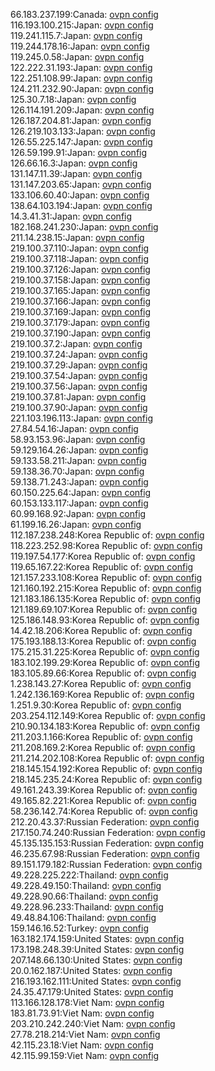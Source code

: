 66.183.237.199:Canada: [ovpn config](vpn/66_183_237_199.ovpn)  
116.193.100.215:Japan: [ovpn config](vpn/116_193_100_215.ovpn)  
119.241.115.7:Japan: [ovpn config](vpn/119_241_115_7.ovpn)  
119.244.178.16:Japan: [ovpn config](vpn/119_244_178_16.ovpn)  
119.245.0.58:Japan: [ovpn config](vpn/119_245_0_58.ovpn)  
122.222.31.193:Japan: [ovpn config](vpn/122_222_31_193.ovpn)  
122.251.108.99:Japan: [ovpn config](vpn/122_251_108_99.ovpn)  
124.211.232.90:Japan: [ovpn config](vpn/124_211_232_90.ovpn)  
125.30.7.18:Japan: [ovpn config](vpn/125_30_7_18.ovpn)  
126.114.191.209:Japan: [ovpn config](vpn/126_114_191_209.ovpn)  
126.187.204.81:Japan: [ovpn config](vpn/126_187_204_81.ovpn)  
126.219.103.133:Japan: [ovpn config](vpn/126_219_103_133.ovpn)  
126.55.225.147:Japan: [ovpn config](vpn/126_55_225_147.ovpn)  
126.59.199.91:Japan: [ovpn config](vpn/126_59_199_91.ovpn)  
126.66.16.3:Japan: [ovpn config](vpn/126_66_16_3.ovpn)  
131.147.11.39:Japan: [ovpn config](vpn/131_147_11_39.ovpn)  
131.147.203.65:Japan: [ovpn config](vpn/131_147_203_65.ovpn)  
133.106.60.40:Japan: [ovpn config](vpn/133_106_60_40.ovpn)  
138.64.103.194:Japan: [ovpn config](vpn/138_64_103_194.ovpn)  
14.3.41.31:Japan: [ovpn config](vpn/14_3_41_31.ovpn)  
182.168.241.230:Japan: [ovpn config](vpn/182_168_241_230.ovpn)  
211.14.238.15:Japan: [ovpn config](vpn/211_14_238_15.ovpn)  
219.100.37.110:Japan: [ovpn config](vpn/219_100_37_110.ovpn)  
219.100.37.118:Japan: [ovpn config](vpn/219_100_37_118.ovpn)  
219.100.37.126:Japan: [ovpn config](vpn/219_100_37_126.ovpn)  
219.100.37.158:Japan: [ovpn config](vpn/219_100_37_158.ovpn)  
219.100.37.165:Japan: [ovpn config](vpn/219_100_37_165.ovpn)  
219.100.37.166:Japan: [ovpn config](vpn/219_100_37_166.ovpn)  
219.100.37.169:Japan: [ovpn config](vpn/219_100_37_169.ovpn)  
219.100.37.179:Japan: [ovpn config](vpn/219_100_37_179.ovpn)  
219.100.37.190:Japan: [ovpn config](vpn/219_100_37_190.ovpn)  
219.100.37.2:Japan: [ovpn config](vpn/219_100_37_2.ovpn)  
219.100.37.24:Japan: [ovpn config](vpn/219_100_37_24.ovpn)  
219.100.37.29:Japan: [ovpn config](vpn/219_100_37_29.ovpn)  
219.100.37.54:Japan: [ovpn config](vpn/219_100_37_54.ovpn)  
219.100.37.56:Japan: [ovpn config](vpn/219_100_37_56.ovpn)  
219.100.37.81:Japan: [ovpn config](vpn/219_100_37_81.ovpn)  
219.100.37.90:Japan: [ovpn config](vpn/219_100_37_90.ovpn)  
221.103.196.113:Japan: [ovpn config](vpn/221_103_196_113.ovpn)  
27.84.54.16:Japan: [ovpn config](vpn/27_84_54_16.ovpn)  
58.93.153.96:Japan: [ovpn config](vpn/58_93_153_96.ovpn)  
59.129.164.26:Japan: [ovpn config](vpn/59_129_164_26.ovpn)  
59.133.58.211:Japan: [ovpn config](vpn/59_133_58_211.ovpn)  
59.138.36.70:Japan: [ovpn config](vpn/59_138_36_70.ovpn)  
59.138.71.243:Japan: [ovpn config](vpn/59_138_71_243.ovpn)  
60.150.225.64:Japan: [ovpn config](vpn/60_150_225_64.ovpn)  
60.153.133.117:Japan: [ovpn config](vpn/60_153_133_117.ovpn)  
60.99.168.92:Japan: [ovpn config](vpn/60_99_168_92.ovpn)  
61.199.16.26:Japan: [ovpn config](vpn/61_199_16_26.ovpn)  
112.187.238.248:Korea Republic of: [ovpn config](vpn/112_187_238_248.ovpn)  
118.223.252.98:Korea Republic of: [ovpn config](vpn/118_223_252_98.ovpn)  
119.197.54.177:Korea Republic of: [ovpn config](vpn/119_197_54_177.ovpn)  
119.65.167.22:Korea Republic of: [ovpn config](vpn/119_65_167_22.ovpn)  
121.157.233.108:Korea Republic of: [ovpn config](vpn/121_157_233_108.ovpn)  
121.160.192.215:Korea Republic of: [ovpn config](vpn/121_160_192_215.ovpn)  
121.183.186.135:Korea Republic of: [ovpn config](vpn/121_183_186_135.ovpn)  
121.189.69.107:Korea Republic of: [ovpn config](vpn/121_189_69_107.ovpn)  
125.186.148.93:Korea Republic of: [ovpn config](vpn/125_186_148_93.ovpn)  
14.42.18.206:Korea Republic of: [ovpn config](vpn/14_42_18_206.ovpn)  
175.193.188.13:Korea Republic of: [ovpn config](vpn/175_193_188_13.ovpn)  
175.215.31.225:Korea Republic of: [ovpn config](vpn/175_215_31_225.ovpn)  
183.102.199.29:Korea Republic of: [ovpn config](vpn/183_102_199_29.ovpn)  
183.105.89.66:Korea Republic of: [ovpn config](vpn/183_105_89_66.ovpn)  
1.238.143.27:Korea Republic of: [ovpn config](vpn/1_238_143_27.ovpn)  
1.242.136.169:Korea Republic of: [ovpn config](vpn/1_242_136_169.ovpn)  
1.251.9.30:Korea Republic of: [ovpn config](vpn/1_251_9_30.ovpn)  
203.254.112.149:Korea Republic of: [ovpn config](vpn/203_254_112_149.ovpn)  
210.90.134.183:Korea Republic of: [ovpn config](vpn/210_90_134_183.ovpn)  
211.203.1.166:Korea Republic of: [ovpn config](vpn/211_203_1_166.ovpn)  
211.208.169.2:Korea Republic of: [ovpn config](vpn/211_208_169_2.ovpn)  
211.214.202.108:Korea Republic of: [ovpn config](vpn/211_214_202_108.ovpn)  
218.145.154.192:Korea Republic of: [ovpn config](vpn/218_145_154_192.ovpn)  
218.145.235.24:Korea Republic of: [ovpn config](vpn/218_145_235_24.ovpn)  
49.161.243.39:Korea Republic of: [ovpn config](vpn/49_161_243_39.ovpn)  
49.165.82.221:Korea Republic of: [ovpn config](vpn/49_165_82_221.ovpn)  
58.236.142.74:Korea Republic of: [ovpn config](vpn/58_236_142_74.ovpn)  
212.20.43.37:Russian Federation: [ovpn config](vpn/212_20_43_37.ovpn)  
217.150.74.240:Russian Federation: [ovpn config](vpn/217_150_74_240.ovpn)  
45.135.135.153:Russian Federation: [ovpn config](vpn/45_135_135_153.ovpn)  
46.235.67.98:Russian Federation: [ovpn config](vpn/46_235_67_98.ovpn)  
89.151.179.182:Russian Federation: [ovpn config](vpn/89_151_179_182.ovpn)  
49.228.225.222:Thailand: [ovpn config](vpn/49_228_225_222.ovpn)  
49.228.49.150:Thailand: [ovpn config](vpn/49_228_49_150.ovpn)  
49.228.90.66:Thailand: [ovpn config](vpn/49_228_90_66.ovpn)  
49.228.96.233:Thailand: [ovpn config](vpn/49_228_96_233.ovpn)  
49.48.84.106:Thailand: [ovpn config](vpn/49_48_84_106.ovpn)  
159.146.16.52:Turkey: [ovpn config](vpn/159_146_16_52.ovpn)  
163.182.174.159:United States: [ovpn config](vpn/163_182_174_159.ovpn)  
173.198.248.39:United States: [ovpn config](vpn/173_198_248_39.ovpn)  
207.148.66.130:United States: [ovpn config](vpn/207_148_66_130.ovpn)  
20.0.162.187:United States: [ovpn config](vpn/20_0_162_187.ovpn)  
216.193.162.111:United States: [ovpn config](vpn/216_193_162_111.ovpn)  
24.35.47.179:United States: [ovpn config](vpn/24_35_47_179.ovpn)  
113.166.128.178:Viet Nam: [ovpn config](vpn/113_166_128_178.ovpn)  
183.81.73.91:Viet Nam: [ovpn config](vpn/183_81_73_91.ovpn)  
203.210.242.240:Viet Nam: [ovpn config](vpn/203_210_242_240.ovpn)  
27.78.218.214:Viet Nam: [ovpn config](vpn/27_78_218_214.ovpn)  
42.115.23.18:Viet Nam: [ovpn config](vpn/42_115_23_18.ovpn)  
42.115.99.159:Viet Nam: [ovpn config](vpn/42_115_99_159.ovpn)  
